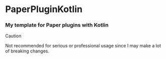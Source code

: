 # PaperPluginKotlin
### My template for Paper plugins with Kotlin

> [!CAUTION]
> Not recommended for serious or professional usage since I may make a lot of breaking changes.
